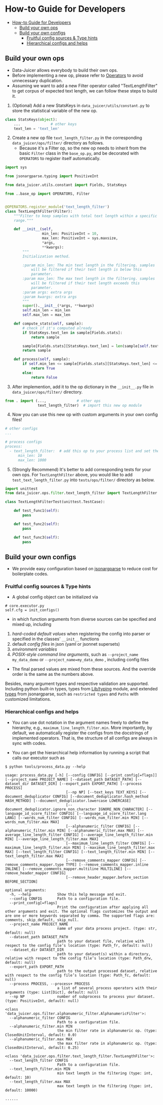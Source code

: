# How-to Guide for Developers

* [How-to Guide for Developers](#how-to-guide-for-developers)
   * [Build your own ops](#build-your-own-ops)
   * [Build your own configs](#build-your-own-configs)
      * [Fruitful config sources &amp; Type hints](#fruitful-config-sources--type-hints)
      * [Hierarchical configs and helps](#hierarchical-configs-and-helps)

## Build your own ops

- Data-Juicer allows everybody to build their own ops.
- Before implementing a new op, please refer to [Operators](Operators.md) to avoid unnecessary duplication.
- Assuming we want to add a new Filter operator called "TextLengthFilter" to get corpus of expected text length, we can follow these steps to build it.

1. (Optional) Add a new StatsKeys in `data_juicer/utils/constant.py` to store the statistical variable of the new op.

```python
class StatsKeys(object):
    ...              # other keys
    text_len = 'text_len'
```

2. Create a new op file `text_length_filter.py` in the corresponding `data_juicer/ops/filter/` directory as follows.
   - Because it's a Filter op, so the new op needs to inherit from the basic `Filter` class in the `base_op.py`, and be decorated with `OPERATORS` to register itself automatically.

```python
import sys

from jsonargparse.typing import PositiveInt

from data_juicer.utils.constant import Fields, StatsKeys

from ..base_op import OPERATORS, Filter


@OPERATORS.register_module('text_length_filter')
class TextLengthFilter(Filter):
    """Filter to keep samples with total text length within a specific
    range."""

    def __init__(self,
                 min_len: PositiveInt = 10,
                 max_len: PositiveInt = sys.maxsize,
                 *args,
                 **kwargs):
        """
        Initialization method.

        :param min_len: The min text length in the filtering. samples
            will be filtered if their text length is below this
            parameter.
        :param max_len: The max text length in the filtering. samples
            will be filtered if their text length exceeds this
            parameter.
        :param args: extra args
        :param kwargs: extra args
        """
        super().__init__(*args, **kwargs)
        self.min_len = min_len
        self.max_len = max_len

    def compute_stats(self, sample):
        # check if it's computed already
        if StatsKeys.text_len in sample[Fields.stats]:
            return sample

        sample[Fields.stats][StatsKeys.text_len] = len(sample[self.text_key])
        return sample

    def process(self, sample):
        if self.min_len <= sample[Fields.stats][StatsKeys.text_len] <= self.max_len:
            return True
        else:
            return False
```

3. After implemention, add it to the op dictionary in the `__init__.py` file in `data_juicer/ops/filter/` directory.

```python
from . import (...,              # other ops
               text_length_filter)  # import this new op module
```

4. Now you can use this new op with custom arguments in your own config files!

```yaml
# other configs
...

# process configs
process:
  - text_length_filter:  # add this op to your process list and set the parameters
      min_len: 10
      max_len: 1000
```

5. (Strongly Recommend) It's better to add corresponding tests for your own ops. For `TextLengthFilter` above, you would like to add `test_text_length_filter.py` into `tests/ops/filter/` directory as below.

```python
import unittest
from data_juicer.ops.filter.text_length_filter import TextLengthFilter

class TextLengthFilterTest(unittest.TestCase):

    def test_func1(self):
        pass

    def test_func2(self):
        pass

    def test_func3(self):
        pass
```

## Build your own configs
- We provide easy configuration based on [jsonargparse](https://github.com/omni-us/jsonargparse/) to reduce cost for boilerplate codes.

### Fruitful config sources & Type hints
- A global config object can be initialized via
```
# core.executor.py
self.cfg = init_configs()
```
- in which function arguments from diverse sources can be specified and mixed
up, including
1. *hard-coded default values* when registering the config into parser or specified in the classes' `__init__` functions
2. default *config files* in json (yaml or jsonnet supersets)
3. *environment variables*
4. *POSIX-style command line arguments*, such as ``--project_name
   my_data_demo`` or ``--project_name=my_data_demo`` , including config files

- The final parsed values are mixed from these sources. And the override order is the same as the numbers above.

Besides, many argument types and respective validation are supported.
Including python built-in types, types from [Lib/typing](https://docs.python.org/3/library/typing.html) module, and
extended [types](https://jsonargparse.readthedocs.io/en/stable/#type-hints)
from jsonargparse, such as `restricted types` and `Paths` with customized
limitations.

### Hierarchical configs and helps
- You can use dot notation in the argument names freely to define the
hierarchy, e.g., `maximum_line_length_filter.min`.
More importantly, by default, we automatically register the configs from
the docstrings of implemented operators. That is, the structure of all
configs are always in sync with codes.

- You can get the hierarchical help information by running a script that calls
our executor such as
```
$ python tools/process_data.py --help

usage: process_data.py [-h] [--config CONFIG] [--print_config[=flags]] [--project_name PROJECT_NAME] [--dataset_path DATASET_PATH] [--dataset_dir DATASET_DIR] [--export_path EXPORT_PATH] [--process PROCESS]
                            [--np NP] [--text_keys TEXT_KEYS] [--document_deduplicator CONFIG] [--document_deduplicator.hash_method HASH_METHOD] [--document_deduplicator.lowercase LOWERCASE]
                            [--document_deduplicator.ignore_non_character IGNORE_NON_CHARACTER] [--language_id_score_filter CONFIG] [--language_id_score_filter.lang LANG] [--words_num_filter CONFIG] [--words_num_filter.min MIN] [--words_num_filter.max MAX]
                            [--alphanumeric_filter CONFIG] [--alphanumeric_filter.min MIN] [--alphanumeric_filter.max MAX] [--average_line_length_filter CONFIG] [--average_line_length_filter.min MIN] [--average_line_length_filter.max MAX]
                            [--maximum_line_length_filter CONFIG] [--maximum_line_length_filter.min MIN] [--maximum_line_length_filter.max MAX] [--text_length_filter CONFIG] [--text_length_filter.min MIN] [--text_length_filter.max MAX]
                            [--remove_comments_mapper CONFIG] [--remove_comments_mapper.type TYPE] [--remove_comments_mapper.inline INLINE] [--remove_comments_mapper.multiline MULTILINE] [--remove_header_mapper CONFIG]
                            [--remove_header_mapper.before_section BEFORE_SECTION]

optional arguments:
  -h, --help            Show this help message and exit.
  --config CONFIG       Path to a configuration file.
  --print_config[=flags]
                        Print the configuration after applying all other arguments and exit. The optional flags customizes the output and are one or more keywords separated by comma. The supported flags are: comments, skip_default, skip_null.
  --project_name PROJECT_NAME
                        name of your data process project. (type: str, default: null)
  --dataset_path DATASET_PATH
                        path to your dataset file, relative with respect to the config file’s location (type: Path_fr, default: null)
  --dataset_dir DATASET_DIR
                        path to your dataset(s) within a directory, relative with respect to the config file’s location (type: Path_drw, default: null)
  --export_path EXPORT_PATH
                        path to the output processed dataset, relative with respect to the config file’s location (type: Path_fc, default: null)
  --process PROCESS, --process+ PROCESS
                        a list of several process operators with their arguments (type: List[Dict], default: null)
  --np NP               number of subprocess to process your dataset. (type: PositiveInt, default: null)

<class 'data_juicer.ops.filter.alphanumeric_filter.AlphanumericFilter'>:
  --alphanumeric_filter CONFIG
                        Path to a configuration file.
  --alphanumeric_filter.min MIN
                        the min filter rate in alphanumeric op. (type: ClosedUnitInterval, default: 0.0)
  --alphanumeric_filter.max MAX
                        the max filter rate in alphanumeric op. (type: ClosedUnitInterval, default: 0.25)

<class 'data_juicer.ops.filter.text_length_filter.TextLengthFilter'>:
  --text_length_filter CONFIG
                        Path to a configuration file.
  --text_length_filter.min MIN
                        min text length in the filtering (type: int, default: 10)
  --text_length_filter.max MAX
                        max text length in the filtering (type: int, default: 10000)

......

```